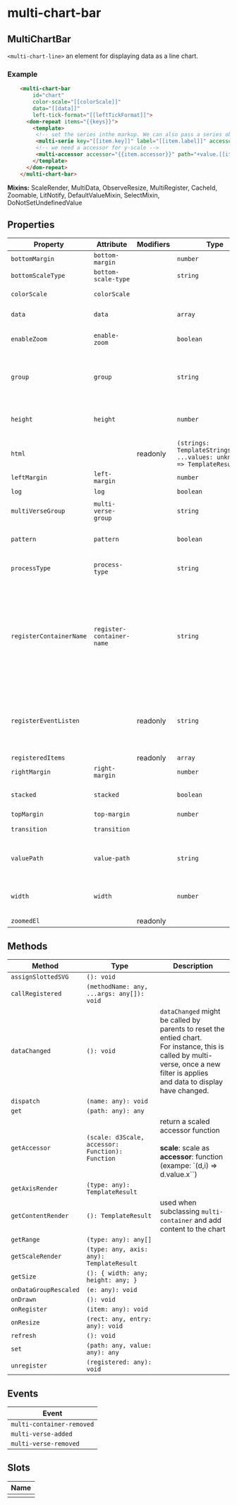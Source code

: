 # multi-chart-bar

## MultiChartBar

`<multi-chart-line>` an element for displaying data as a line chart. 

### Example

```html
    <multi-chart-bar 
        id="chart"  
        color-scale="[[colorScale]]"
        data="[[data]]"
        left-tick-format="[[leftTickFormat]]">
      <dom-repeat items="{{keys}}">
        <template>
         <!-- set the series inthe markup. We can also pass a series object directly to the chart. -->
         <multi-serie key="[[item.key]]" label="[[item.label]]" accessor="{{item.accessor}}"></multi-serie>
         <!-- we need a accessor for y-scale -->
         <multi-accessor accessor="{{item.accessor}}" path="+value.[[item.key]]"></multi-accessor>
        </template>
      </dom-repeat>
    </multi-chart-bar>   
```

**Mixins:** ScaleRender, MultiData, ObserveResize, MultiRegister, CacheId, Zoomable, LitNotify, DefaultValueMixin, SelectMixin, DoNotSetUndefinedValue

## Properties

| Property                | Attribute                 | Modifiers | Type                                             | Default   | Description                                      |
|-------------------------|---------------------------|-----------|--------------------------------------------------|-----------|--------------------------------------------------|
| `bottomMargin`          | `bottom-margin`           |           | `number`                                         |           |                                                  |
| `bottomScaleType`       | `bottom-scale-type`       |           | `string`                                         | "band"    |                                                  |
| `colorScale`            | `colorScale`              |           |                                                  |           | colorScale for the chart                         |
| `data`                  | `data`                    |           | `array`                                          |           | `data` to display the chart                      |
| `enableZoom`            | `enable-zoom`             |           | `boolean`                                        |           | `enableZoom` set true to enable zoom behaviors   |
| `group`                 | `group`                   |           | `string`                                         |           | `group` the name of the group (used when to registering this element under a multi-verse) |
| `height`                | `height`                  |           | `number`                                         |           | `height`  of the chart area. Equals actual height of component - margins |
| `html`                  |                           | readonly  | `(strings: TemplateStringsArray, ...values: unknown[]) => TemplateResult` |           |                                                  |
| `leftMargin`            | `left-margin`             |           | `number`                                         |           |                                                  |
| `log`                   | `log`                     |           | `boolean`                                        |           | `log`  true to show log                          |
| `multiVerseGroup`       | `multi-verse-group`       |           | `string`                                         | "default" | `multiVerseGroup` group name send along with `multi-verse-added` |
| `pattern`               | `pattern`                 |           | `boolean`                                        |           | `pattern` set true for charts using patterns (e.g. geo charts) |
| `processType`           | `process-type`            |           | `string`                                         |           | `processType`  the type of process type, e.g. stack for bar Chart |
| `registerContainerName` | `register-container-name` |           | `string`                                         | "svgHost" | `registerContainerName` the name of the container set to registered items. This is needed because<br />some items can be registered agains mutiple domain. For instance, multi-g : as an resizable svg item<br />and against multi-verse. |
| `registerEventListen`   |                           | readonly  | `string`                                         |           | `registerEventListen` the name of the event that will trigger<br />a registration. This event is fired by an element applying<br />Resiterable Mixin<br /> |
| `registeredItems`       |                           | readonly  | `array`                                          |           |                                                  |
| `rightMargin`           | `right-margin`            |           | `number`                                         |           |                                                  |
| `stacked`               | `stacked`                 |           | `boolean`                                        |           | `stacked` if true, draw a stack chart, otherwise, default bar chart |
| `topMargin`             | `top-margin`              |           | `number`                                         |           |                                                  |
| `transition`            | `transition`              |           |                                                  |           | `transition` to apply while drawing              |
| `valuePath`             | `value-path`              |           | `string`                                         |           | `valuePath` we can pass a value path to calculate value accessor |
| `width`                 | `width`                   |           | `number`                                         |           | `width`  of the chart area. Equals actual width of component - margins |
| `zoomedEl`              |                           | readonly  |                                                  |           |                                                  |

## Methods

| Method                | Type                                             | Description                                      |
|-----------------------|--------------------------------------------------|--------------------------------------------------|
| `assignSlottedSVG`    | `(): void`                                       |                                                  |
| `callRegistered`      | `(methodName: any, ...args: any[]): void`        |                                                  |
| `dataChanged`         | `(): void`                                       | `dataChanged` might be called by parents to reset the entied chart.<br />For instance, this is called by multi-verse, once a new filter is applies<br />and data to display have changed. |
| `dispatch`            | `(name: any): void`                              |                                                  |
| `get`                 | `(path: any): any`                               |                                                  |
| `getAccessor`         | `(scale: d3Scale, accessor: Function): Function` | return a scaled accessor function<br /><br />**scale**: scale as<br />**accessor**: function (exampe: `(d,i) => d.value.x``) |
| `getAxisRender`       | `(type: any): TemplateResult`                    |                                                  |
| `getContentRender`    | `(): TemplateResult`                             | used when subclassing `multi-container` and add content to the chart |
| `getRange`            | `(type: any): any[]`                             |                                                  |
| `getScaleRender`      | `(type: any, axis: any): TemplateResult`         |                                                  |
| `getSize`             | `(): { width: any; height: any; }`               |                                                  |
| `onDataGroupRescaled` | `(e: any): void`                                 |                                                  |
| `onDrawn`             | `(): void`                                       |                                                  |
| `onRegister`          | `(item: any): void`                              |                                                  |
| `onResize`            | `(rect: any, entry: any): void`                  |                                                  |
| `refresh`             | `(): void`                                       |                                                  |
| `set`                 | `(path: any, value: any): any`                   |                                                  |
| `unregister`          | `(registered: any): void`                        |                                                  |

## Events

| Event                     |
|---------------------------|
| `multi-container-removed` |
| `multi-verse-added`       |
| `multi-verse-removed`     |

## Slots

| Name |
|------|
|      |

